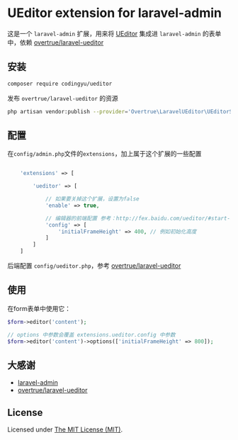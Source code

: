 UEditor extension for laravel-admin
======

这是一个 `laravel-admin` 扩展，用来将 [UEditor](https://ueditor.baidu.com/website/index.html) 集成进 `laravel-admin` 的表单中，依赖 [overtrue/laravel-ueditor](https://github.com/overtrue/laravel-ueditor)

## 安装

```bash
composer require codingyu/ueditor
```

发布 `overtrue/laravel-ueditor` 的资源
```bash
php artisan vendor:publish --provider='Overtrue\LaravelUEditor\UEditorServiceProvider'
```

## 配置

在`config/admin.php`文件的`extensions`，加上属于这个扩展的一些配置
```php

    'extensions' => [

        'ueditor' => [

            // 如果要关掉这个扩展，设置为false
            'enable' => true,

            // 编辑器的前端配置 参考：http://fex.baidu.com/ueditor/#start-config
            'config' => [
                'initialFrameHeight' => 400, // 例如初始化高度
            ]
        ]
    ]

```

后端配置 `config/ueditor.php`，参考 [overtrue/laravel-ueditor](https://github.com/overtrue/laravel-ueditor)

## 使用

在form表单中使用它：
```php
$form->editor('content');

// options 中参数会覆盖 extensions.ueditor.config 中参数
$form->editor('content')->options(['initialFrameHeight' => 800]);
```

## 大感谢
- [laravel-admin](https://github.com/z-song/laravel-admin)
- [overtrue/laravel-ueditor](https://github.com/overtrue/laravel-ueditor)

License
------------
Licensed under [The MIT License (MIT)](LICENSE).
